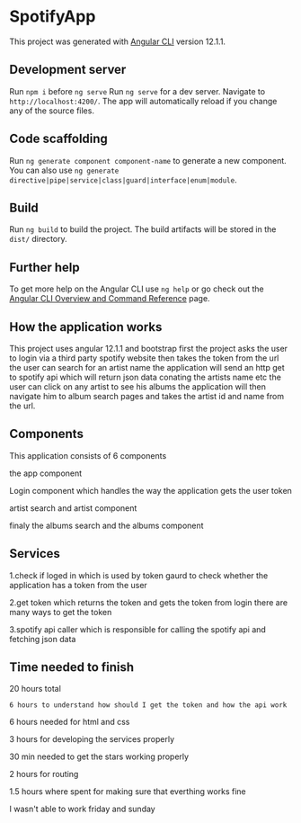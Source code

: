 # SpotifyApp

This project was generated with [Angular CLI](https://github.com/angular/angular-cli) version 12.1.1.

## Development server

Run `npm i` before `ng serve`
Run `ng serve` for a dev server. Navigate to `http://localhost:4200/`. The app will automatically reload if you change any of the source files.


## Code scaffolding

Run `ng generate component component-name` to generate a new component. You can also use `ng generate directive|pipe|service|class|guard|interface|enum|module`.

## Build

Run `ng build` to build the project. The build artifacts will be stored in the `dist/` directory.

## Further help

To get more help on the Angular CLI use `ng help` or go check out the [Angular CLI Overview and Command Reference](https://angular.io/cli) page.


## How the application works
This project uses angular 12.1.1 and bootstrap 
first the project asks the user to login via a third party spotify website then takes the token from the url 
the user can search for an artist name 
the application will send an http get to spotify api which will return 
json data conating the artists name etc
the user can click on any artist to see his albums 
the application will then navigate him to album search pages
and takes the artist id and name from the url.
## Components  
This application consists of 6 components

the app component

Login component which handles the way the application gets the user token 

artist search and artist component 

finaly the albums search and the albums component
## Services
1.check if loged in which is used by token gaurd to check whether the application has a token from the user 

2.get token which returns the token and gets the token from login there are many ways to get the token

3.spotify api caller which is responsible for calling the spotify api and fetching json data
## Time needed to finish 
20 hours total

	6 hours to understand how should I get the token and how the api work 

  6 hours needed for html and css 
	
  3 hours for developing the services properly
	
  30 min needed to get the stars working properly 
	
  2 hours for routing
	
  1.5 hours where spent for making sure that everthing works fine 
	
I wasn't able to work friday and sunday 





